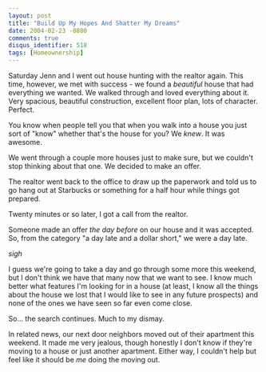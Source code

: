 ```yaml
---
layout: post
title: "Build Up My Hopes And Shatter My Dreams"
date: 2004-02-23 -0800
comments: true
disqus_identifier: 518
tags: [Homeownership]
---
```

Saturday Jenn and I went out house hunting with the realtor again. This
time, however, we met with success - we found a *beautiful* house that
had everything we wanted. We walked through and loved everything about
it. Very spacious, beautiful construction, excellent floor plan, lots of
character. Perfect.
 
 You know when people tell you that when you walk into a house you just
sort of "know" whether that's the house for you? We *knew*. It was
awesome.
 
 We went through a couple more houses just to make sure, but we couldn't
stop thinking about that one. We decided to make an offer.
 
 The realtor went back to the office to draw up the paperwork and told
us to go hang out at Starbucks or something for a half hour while things
got prepared.
 
 Twenty minutes or so later, I got a call from the realtor.
 
 Someone made an offer *the day before* on our house and it was
accepted. So, from the category "a day late and a dollar short," we were
a day late.
 
 *sigh*
 
 I guess we're going to take a day and go through some more this
weekend, but I don't think we have that many now that we want to see. I
know much better what features I'm looking for in a house (at least, I
know all the things about the house we lost that I would like to see in
any future prospects) and none of the ones we have seen so far even come
close.
 
 So... the search continues. Much to my dismay.
 
 In related news, our next door neighbors moved out of their apartment
this weekend. It made me very jealous, though honestly I don't know if
they're moving to a house or just another apartment. Either way, I
couldn't help but feel like it should be *me* doing the moving out.
